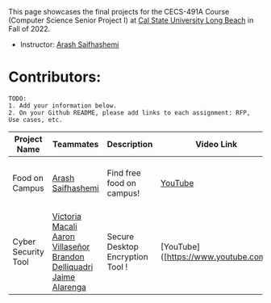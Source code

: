 
This page showcases the final projects for the CECS-491A Course (Computer Science Senior Project I) at [Cal State University Long Beach](https://www.csulb.edu/) in Fall of 2022.

- Instructor: [Arash Saifhashemi](https://www.linkedin.com/in/ourarash/) 

# Contributors:

```
TODO:
1. Add your information below.
2. On your Github README, please add links to each assignment: RFP, Use cases, etc.
```


|Project Name| Teammates | Description |Video Link|Github Link|Slides Link|
| --- | --- | --- | --- | --- | --- |
| Food on Campus | [Arash Saifhashemi](https://www.linkedin.com/in/ourarash/)| Find free food on campus! | [YouTube](https://www.youtube.com/arisaif)|[Github](https://github.com/ourarash) | [Link to slides (e.g. in google drive)](http://myslides)|
| Cyber Security Tool | [ Victoria Macali  Aaron Villaseñor  Brandon Delliquadri  Jaime Alarenga](https://www.linkedin.com/in/victoria-macali//)| Secure Desktop Encryption Tool ! | [YouTube]([https://www.youtube.com/]|[Github](https://github.com/EdoToji/CECS-491A-Project) | [Link to slides (e.g. in google drive)](http://myslides)|
